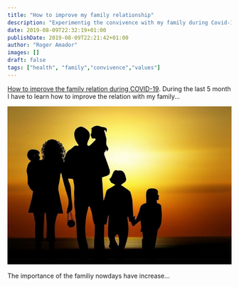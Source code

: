 ```yaml
---
title: "How to improve my family relationship"
description: "Experimentig the convivence with my family during Covid-19."
date: 2019-08-09T22:32:19+01:00
publishDate: 2019-08-09T22:21:42+01:00
author: "Roger Amador"
images: []
draft: false
tags: ["health", "family","convivence","values"]
---
```


[How to improve the family relation during COVID-19](#). During the last 5 month I have to learn how to improve the relation with my family...

![familia.](./images/familia.jpg)

The importance of the familiy nowdays have increase...



